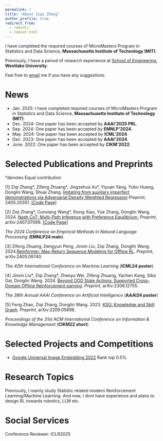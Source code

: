 ```yaml
---
permalink: /
title: "About Ziqi Zhang"
author_profile: true
redirect_from: 
  - /about/
  - /about.html
---
```


I have completed the required courses of MicroMasters Program in Statistics and Data Science, **Massachusetts Institute of Technology (MIT)**.

Previously, I have a period of research experience at [School of Engineering](https://engineering.westlake.edu.cn/), **Westlake University**.  

Feel free to [email](mailto:stevezhangz@163.com)  me if you have any suggestions. 

News 
======
- Jan.  2025: I have completed required courses of MicroMasters Program in Statistics and Data Science, **Massachusetts Institute of Technology (MIT)**.
- Dec.  2024: One paper has been accepted by **AAAI'2025 PRL**.
- Sep.  2024: One paper has been accepted by **EMNLP'2024**.
- May.  2024: One paper has been accepted by **ICML'2024**.
- Dec.  2023: One paper has been accepted by **AAAI'2024**.
- June. 2022: One paper has been accepted by **CIKM'2022**.

Selected Publications and Preprints 
======

*denotes Equal contribution

[1] Ziqi Zhang\*, Zifeng Zhuang\*, Jingzehua Xu\*, Yiyuan Yang, Yubo Huang, Donglin Wang, Shuai Zhang. [Imitating from auxiliary imperfect demonstrations via Adversarial Density Weighted Regression](http://arxiv.org/abs/2405.20351) *Preprint*, 2405.20351. [[Code Page]](https://github.com/stevezhangzA/Adverserial_Density_Regression)

[2] Ziqi Zhang\*, Cunxiang Wang\*, Xiong Xiao, Yue Zhang, Donglin Wang. 2024. [Nash CoT: Multi-Path Inference with Preference Equilibrium.](https://export.arxiv.org/pdf/2407.07099) *Preprint*, arXiv:2407.07099. [[Code Page]](https://github.com/stevezhangzA/nash-chain-of-thought)

*The 2024 Conference on Empirical Methods in Natural Language Processing* (**EMNLP24 main**)

[3] Zifeng Zhuang, Dengyun Peng, Jinxin Liu, Ziqi Zhang, Donglin Wang. 2024.[Reinformer: Max-Return Sequence Modeling for Offline RL](https://arxiv.org/pdf/2405.08740). *Preprint*, arXiv:2405.08740.

*The 42th International Conference on Machine Learning* (**ICML24 poster**)

[4] Jinxin Liu\*, Ziqi Zhang\*, Zhenyu Wei, Zifeng Zhuang, Yachen Kang, Sibo Gai, Donglin Wang. 2024. [Beyond OOD State Actions: Supported Cross-Domain Offline Reinforcement  earning](https://arxiv.org/pdf/2306.12755). *Preprint*, arXiv:2306.12755.

*The 38th Annual AAAI Conference on Artificial Intelligence* (**AAAI24 poster**) 

[5] Feng Zhao, Ziqi Zhang, Donglin Wang. 2023. [KSG: Knowledge and Skill Graph](https://arxiv.org/pdf/2209.05698). *Preprint*, arXiv:2209.05698.

*Proceedings of the 31st ACM International Conference on Information & Knowledge Management* (**CIKM22 short**)

Selected Projects and Competitions
======

- [Google Universal Image Embedding 2022](https://www.kaggle.com/competitions/google-universal-image-embedding) Rank top 0.5%

Research Topics
=====

Previously, I mainly study Statistic related modern Reinforcement Learning/Machine Learning. And now, I dont have experience and plans to design RL towards robotics, LLM etc. 

Social Services
=====
Conference Reviewer: ICLR2025 

